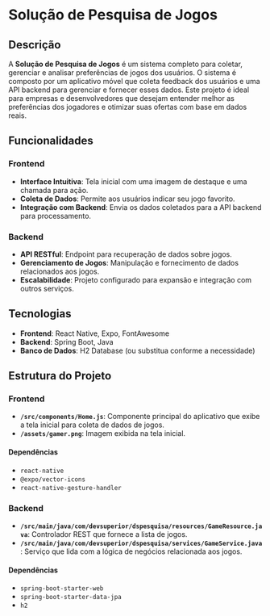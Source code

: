 # Solução de Pesquisa de Jogos

## Descrição

A **Solução de Pesquisa de Jogos** é um sistema completo para coletar, gerenciar e analisar preferências de jogos dos usuários. O sistema é composto por um aplicativo móvel que coleta feedback dos usuários e uma API backend para gerenciar e fornecer esses dados. Este projeto é ideal para empresas e desenvolvedores que desejam entender melhor as preferências dos jogadores e otimizar suas ofertas com base em dados reais.

## Funcionalidades

### Frontend

- **Interface Intuitiva**: Tela inicial com uma imagem de destaque e uma chamada para ação.
- **Coleta de Dados**: Permite aos usuários indicar seu jogo favorito.
- **Integração com Backend**: Envia os dados coletados para a API backend para processamento.

### Backend

- **API RESTful**: Endpoint para recuperação de dados sobre jogos.
- **Gerenciamento de Jogos**: Manipulação e fornecimento de dados relacionados aos jogos.
- **Escalabilidade**: Projeto configurado para expansão e integração com outros serviços.

## Tecnologias

- **Frontend**: React Native, Expo, FontAwesome
- **Backend**: Spring Boot, Java
- **Banco de Dados**: H2 Database (ou substitua conforme a necessidade)

## Estrutura do Projeto

### Frontend

- **`/src/components/Home.js`**: Componente principal do aplicativo que exibe a tela inicial para coleta de dados de jogos.
- **`/assets/gamer.png`**: Imagem exibida na tela inicial.

#### Dependências

- `react-native`
- `@expo/vector-icons`
- `react-native-gesture-handler`

### Backend

- **`/src/main/java/com/devsuperior/dspesquisa/resources/GameResource.java`**: Controlador REST que fornece a lista de jogos.
- **`/src/main/java/com/devsuperior/dspesquisa/services/GameService.java`**: Serviço que lida com a lógica de negócios relacionada aos jogos.

#### Dependências

- `spring-boot-starter-web`
- `spring-boot-starter-data-jpa`
- `h2`
